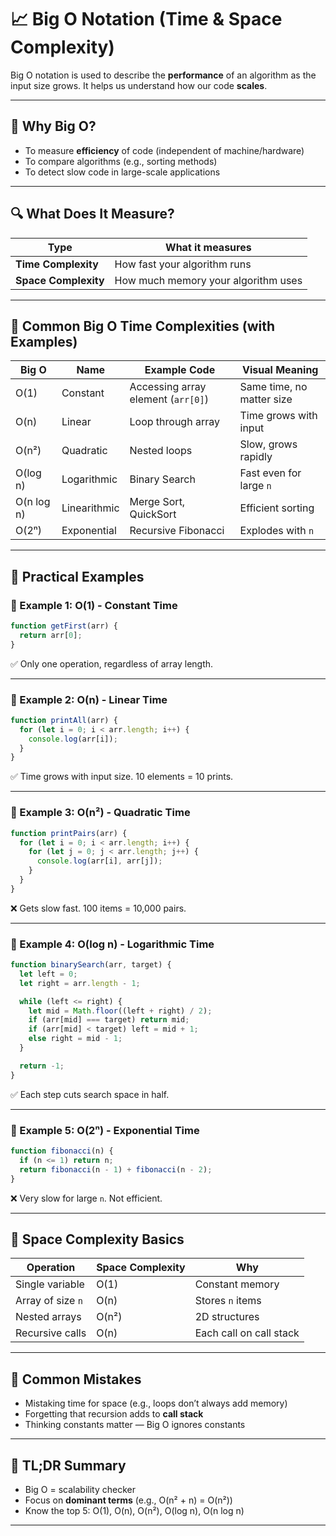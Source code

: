 # 📈 Big O Notation (Time & Space Complexity)

Big O notation is used to describe the **performance** of an algorithm as the input size grows. It helps us understand how our code **scales**.

---

## 🧠 Why Big O?

- To measure **efficiency** of code (independent of machine/hardware)
- To compare algorithms (e.g., sorting methods)
- To detect slow code in large-scale applications

---

## 🔍 What Does It Measure?

| Type                  | What it measures                           |
|-----------------------|--------------------------------------------|
| **Time Complexity**   | How fast your algorithm runs               |
| **Space Complexity**  | How much memory your algorithm uses        |

---

## 📏 Common Big O Time Complexities (with Examples)

| Big O     | Name         | Example Code                              | Visual Meaning               |
|-----------|--------------|-------------------------------------------|------------------------------|
| O(1)      | Constant     | Accessing array element (`arr[0]`)        | Same time, no matter size    |
| O(n)      | Linear       | Loop through array                        | Time grows with input        |
| O(n²)     | Quadratic    | Nested loops                              | Slow, grows rapidly          |
| O(log n)  | Logarithmic  | Binary Search                             | Fast even for large `n`      |
| O(n log n)| Linearithmic | Merge Sort, QuickSort                     | Efficient sorting            |
| O(2ⁿ)     | Exponential  | Recursive Fibonacci                       | Explodes with `n`            |

---

## 🧪 Practical Examples

### 🔹 Example 1: O(1) - Constant Time
```js
function getFirst(arr) {
  return arr[0];
}
```
✅ Only one operation, regardless of array length.

---

### 🔹 Example 2: O(n) - Linear Time
```js
function printAll(arr) {
  for (let i = 0; i < arr.length; i++) {
    console.log(arr[i]);
  }
}
```
✅ Time grows with input size. 10 elements = 10 prints.

---

### 🔹 Example 3: O(n²) - Quadratic Time
```js
function printPairs(arr) {
  for (let i = 0; i < arr.length; i++) {
    for (let j = 0; j < arr.length; j++) {
      console.log(arr[i], arr[j]);
    }
  }
}
```
❌ Gets slow fast. 100 items = 10,000 pairs.

---

### 🔹 Example 4: O(log n) - Logarithmic Time
```js
function binarySearch(arr, target) {
  let left = 0;
  let right = arr.length - 1;

  while (left <= right) {
    let mid = Math.floor((left + right) / 2);
    if (arr[mid] === target) return mid;
    if (arr[mid] < target) left = mid + 1;
    else right = mid - 1;
  }

  return -1;
}
```
✅ Each step cuts search space in half.

---

### 🔹 Example 5: O(2ⁿ) - Exponential Time
```js
function fibonacci(n) {
  if (n <= 1) return n;
  return fibonacci(n - 1) + fibonacci(n - 2);
}
```
❌ Very slow for large `n`. Not efficient.

---

## 🧠 Space Complexity Basics

| Operation            | Space Complexity | Why                       |
|----------------------|------------------|----------------------------|
| Single variable      | O(1)             | Constant memory            |
| Array of size `n`    | O(n)             | Stores `n` items           |
| Nested arrays        | O(n²)            | 2D structures              |
| Recursive calls      | O(n)             | Each call on call stack    |

---

## 📌 Common Mistakes

- Mistaking time for space (e.g., loops don’t always add memory)
- Forgetting that recursion adds to **call stack**
- Thinking constants matter — Big O ignores constants

---

## 🎯 TL;DR Summary

- Big O = scalability checker
- Focus on **dominant terms** (e.g., O(n² + n) = O(n²))
- Know the top 5: O(1), O(n), O(n²), O(log n), O(n log n)

---